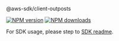 @aws-sdk/client-outposts

[![NPM version](https://img.shields.io/npm/v/@aws-sdk/client-outposts/beta.svg)](https://www.npmjs.com/package/@aws-sdk/client-outposts)
[![NPM downloads](https://img.shields.io/npm/dm/@aws-sdk/client-outposts.svg)](https://www.npmjs.com/package/@aws-sdk/client-outposts)

For SDK usage, please step to [SDK readme](https://github.com/aws/aws-sdk-js-v3).
